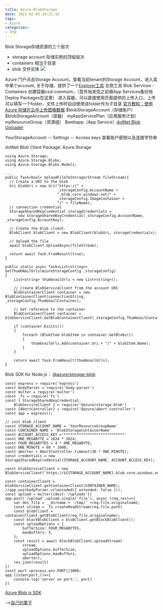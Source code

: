 ```yaml
---
title: Azure-BlobStorage
date: 2021-02-03 14:21:15
tags:
- Azure
categories: 
- 平台
---
```

Blob Storage存储资源的三个层次
+ storage account 存储实例的顶级层次
+ containers 相当于目录
+ blob 文件实体
  ![](https://docs.microsoft.com/zh-cn/azure/storage/blobs/media/storage-blobs-introduction/blob1.png)

Azure 门户点击Storage Account，查看当前tenant的Storage Account，进入其中某个account, 关于存储，提供了一个[Explorer工具](https://azure.microsoft.com/en-us/features/storage-explorer/)
左侧工具 Blob Services - Containers 创建容器csd-commom，（意外地发现之前做App Services备份地Deploy Packages在这里）
进入容器，可以直接使用页面提供的上传入口，上传可以填写一个folder，文件上传时自动使用该folder作为子目录
[官方教程：使用 Azure 存储在云中上传图像数据](https://docs.microsoft.com/zh-cn/azure/storage/blobs/storage-upload-process-images?tabs=dotnet)
$blobStorageAccount（存储账户）
    $blobStorageAccount（容器）
myAppServicePlan（应用服务计划）
    myResourceGroup（资源组）
        $webapp（App Service）[dotNet Blob Uploader](https://github.com/Azure-Samples/storage-blob-upload-from-webapp.git)

YourStorageAccount -- Settings -- Access keys 查看账户密钥以及连接字符串

dotNet Blob Client Package: Azure.Storage
```
using Azure.Storage;
using Azure.Storage.Blobs;
using Azure.Storage.Blobs.Models;

...
public Task<bool> UploadFileToStorage(Stream fileStream){
  // Create a URI to the blob
  Uri blobUri = new Uri("https://" +
                        _storageConfig.AccountName +
                        ".blob.core.windows.net/" +
                        _storageConfig.ImageContainer +
                        "/" + fileName);
  // connection credential
  StorageSharedKeyCredential storageCredentials =
      new StorageSharedKeyCredential(_storageConfig.AccountName, _storageConfig.AccountKey);

  // Create the blob client.
  BlobClient blobClient = new BlobClient(blobUri, storageCredentials);

  // Upload the file
  await blobClient.UploadAsync(fileStream);

  return await Task.FromResult(true);
}

public static async Task<List<string>> GetThumbNailUrls(AzureStorageConfig _storageConfig)
{
    List<string> thumbnailUrls = new List<string>();

    // Create BlobServiceClient from the account URI
    BlobContainerClient container = new BlobContainerClient(connectionString, _storageConfig.ThumbnailContainer);

    // Get reference to the container
    BlobContainerClient container = blobServiceClient.GetBlobContainerClient(_storageConfig.ThumbnailContainer);

    if (container.Exists())
    {
        foreach (BlobItem blobItem in container.GetBlobs())
        {
            thumbnailUrls.Add(container.Uri + "/" + blobItem.Name);
        }
    }

    return await Task.FromResult(thumbnailUrls);
}
```
Blob SDK for Node.js： [@azure/storage-blob](https://github.com/Azure/azure-sdk-for-js)
```
const express = require('express')
const bodyParser = require('body-parser')
const multer = require('multer')
const _fs = require('fs')
const { StorageSharedKeyCredential,
    BlobServiceClient } = require('@azure/storage-blob')
const {AbortController} = require('@azure/abort-controller')
const app = express();

// init blob client
const STORAGE_ACCOUNT_NAME = 'YourResourceGroupName'
const CONTAINER_NAME = 'BlobStorageContainerName'
const ACCOUNT_ACCESS_KEY ='****************************'
const ONE_MEGABYTE = 1024 * 1024;
const FOUR_MEGABYTES = 4 * ONE_MEGABYTE;
const ONE_MINUTE = 60 * 1000;
const aborter = AbortController.timeout(30 * ONE_MINUTE);
const credentials = new StorageSharedKeyCredential(STORAGE_ACCOUNT_NAME, ACCOUNT_ACCESS_KEY);

const blobServiceClient = new BlobServiceClient(`https://${STORAGE_ACCOUNT_NAME}.blob.core.windows.net`,credentials);

const containerClient = blobServiceClient.getContainerClient(CONTAINER_NAME);
//app.use(bodyParser.urlencoded({ extended: false }));
const upload = multer({dest:'/uploads'})
app.post('/upload',upload.single('file'), async (req,res)=>{
    var des_file = __dirname + '/tmp/' +req.file.originalname;
    const stream = _fs.createReadStream(req.file.path)
    const blobClient = containerClient.getBlobClient(req.file.originalname);
    const blockBlobClient = blobClient.getBlockBlobClient();
    const uploadOptions = {
        bufferSize: FOUR_MEGABYTES,
        maxBuffers: 5,
    };
    const result = await blockBlobClient.uploadStream(
        stream, 
        uploadOptions.bufferSize, 
        uploadOptions.maxBuffers,
        aborter);
    res.json(result)
})
const port =process.env.PORT||3000;
app.listen(port,()=>{
    console.log('server on port:', port)
})
```
[Azure Blob js SDK](https://docs.microsoft.com/zh-cn/azure/storage/common/storage-samples-javascript?toc=/azure/storage/blobs/toc.json#blob-samples)

-->[自己的栗子](https://github.com/QQstone/node_Blob_Uploader/blob/master/index.js)